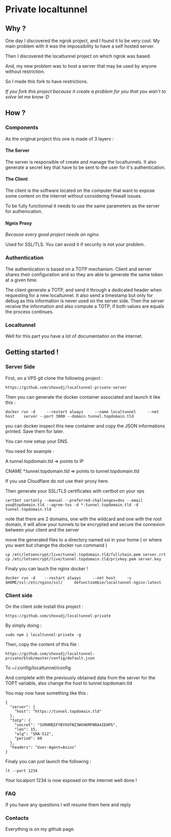 # Private localtunnel

## Why ? 

One day I discovered the ngrok project, and I found it to be very cool. My main problem with it was the impossibility to have a self hosted server. 

Then I discovered the localtunnel project on which ngrok was based. 

And, my new problem was to host a server that may be used by anyone without restriction. 

So I made this fork to have restrictions. 

_If you fork this project because it create a problem for you that you wan't to solve let me know :D_

## How ? 

### Components 
As the original project this one is made of 3 layers : 

#### The Server 
The server is responsible of create and manage the localtunnels.
It also generate a secret key that have to be sent to the user for it's authentication.

#### The Client 
The client is the software located on the computer that want to expose some content on the internet without considering firewall issues. 

To be fully functionnal it needs to use the same parameters as the server for authenication.

#### Ngnix Proxy
_Because every good project needs an nginx._

Used for SSL/TLS. You can avoid it if security is not your problem. 

### Authentication 

The authentication is based on a TOTP mechanism.
Client and server shares their configuration and so they are able to generate the same token at a given time.

The client generate a TOTP, and send it through a dedicated header when requesting for a new localtunnel. It also send a timestamp but only for debug as this information is never used on the server side. 
Then the server receive the information and also compute a TOTP, if both values are equals the process continues. 

### Localtunnel 

Well for this part you have a lot of documentaiton on the internet.

## Getting started !

### Server Side 

First, on a VPS git clone the following project : 

```
https://github.com/shoxxdj/localtunnel-private-server
```
Then you can generate the docker container associated and launch it like this : 

```
docker run -d     --restart always     --name localtunnel     --net host    server --port 3000 --domain tunnel.topdomain.tld
```

you can docker inspect this new container and copy the JSON informations printed. Save them for later.

You can now setup your DNS. 

You need for example : 

A tunnel.topdomain.tld => points to IP 

CNAME *.tunnel.topdomain.tld => points to tunnel.topdomain.tld 

If you use Cloudflare do not use their proxy here.

Then generate your SSL/TLS certificates with certbot on your vps 

```
certbot certonly --manual --preferred-challenges=dns --email you@topdomain.tld --agree-tos -d *.tunnel.topdomain.tld -d tunnel.topdomain.tld
```

note that there are 2 domains, one with the wildcard and one with the root domain, it will allow your tunnels to be encrypted and secure the connexion between your client and the server

move the generated files to a directory named ssl in your home ( or where you want but change the docker run command )

```
cp /etc/letsencrypt/live/tunnel.topdomain.tld/fullchain.pem server.crt
cp /etc/letsencrypt/live/tunnel.topdomain.tld/privkey.pem server.key
```

Finaly you can lauch the nginx docker ! 

```
docker run -d    --restart always     --net host     -v $HOME/ssl:/etc/nginx/ssl/     defunctzombie/localtunnel-nginx:latest
```

### Client side 

On the client side install this project : 

```
https://github.com/shoxxdj/localtunnel-private
```

By simply doing : 

```
sudo npm i localtunnel-private -g
```

Then, copy the content of this file : 
```
https://github.com/shoxxdj/localtunnel-private/blob/master/config/default.json
``` 
To ~/.config/localtunnel/config

And complete with the previously obtained data from the server for the TOPT variable, also change the host to tunnel.topdomain.tld

You may now have something like this : 

```
{
  "server": {
    "host": "https://tunnel.topdomain.tld"
  },
  "totp": {
    "secret": "SVRHMEEFYBYOVFNZ3WVHKMFNRA4IEHPG",
    "len": 15,
    "alg": "SHA-512",
    "period": 60
  },
  "headers": "User-Agent=Axios"
}
```

Finaly you can just launch the following : 

``` lt --port 1234 ```

Your localport 1234 is now exposed on the internet well done ! 

### FAQ 

If you have any questions I will resume them here and reply 

### Contacts 

Everything is on my github page. 